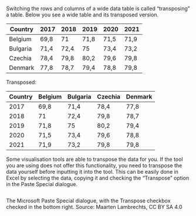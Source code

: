 Switching the rows and columns of a wide data table is called “transposing” a table. Below you see a wide table and its transposed version.

| Country | 2017 | 2018 | 2019 | 2020 | 2021 |
| --- | --- | --- | --- | --- | --- |
| Belgium | 69,8 | 71 | 71,8 | 71,5 | 71,9 |
| Bulgaria | 71,4 | 72,4 | 75 | 73,4 | 73,2 |
| Czechia | 78,4 | 79,8 | 80,2 | 79,6 | 79,8 |
| Denmark | 77,8 | 78,7 | 79,4 | 78,8 | 79,8 |

Transposed:

| Country | Belgium | Bulgaria | Czechia | Denmark |
| --- | --- | --- | --- | --- |
| 2017 | 69,8 | 71,4 | 78,4 | 77,8 |
| 2018 | 71 | 72,4 | 79,8 | 78,7 |
| 2019 | 71,8 | 75 | 80,2 | 79,4 |
| 2020 | 71,5 | 73,4 | 79,6 | 78,8 |
| 2021 | 71,9 | 73,2 | 79,8 | 79,8 |

Some visualisation tools are able to transpose the data for you. If the tool you are using does not offer this functionality, you need to transpose the data yourself before inputting it into the tool. This can be easily done in Excel by selecting the data, copying it and checking the “Transpose” option in the Paste Special dialogue.

<p class='center'>
<img src='Working%20with%20data%20files,%20formats%20and%20structures%2000bcaa829f4b4d57a99302b5bc507269/transpose-excel.png' alt='' class='max-600' />
</p>

The Microsoft Paste Special dialogue, with the Transpose checkbox checked in the bottom right. Source: Maarten Lambrechts, CC BY SA 4.0